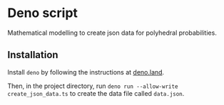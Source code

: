 # Deno script
Mathematical modelling to create json data for polyhedral probabilities.

## Installation
Install `deno` by following the instructions at [deno.land](https://deno.land/).

Then, in the project directory, run
`deno run --allow-write create_json_data.ts`
to create the data file called
`data.json`.
